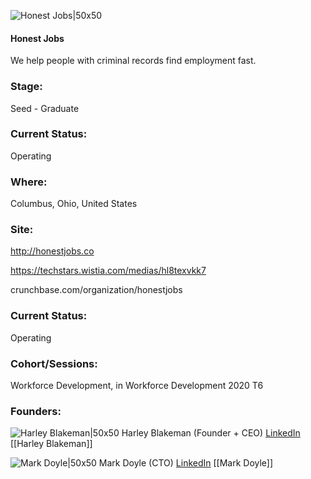 

![Honest Jobs|50x50](https://apimg.techstars.com/connect/images/image_files/5fa46feb44e082085200014b/original/H.png)

#### Honest Jobs
We help people with criminal records find employment fast.

### Stage: 
Seed - Graduate 

### Current Status: 
Operating

### Where:
Columbus, Ohio, United States

### Site:
http://honestjobs.co

https://techstars.wistia.com/medias/hl8texvkk7

crunchbase.com/organization/honestjobs

### Current Status: 
Operating

### Cohort/Sessions: 
Workforce Development, in Workforce Development 2020 T6

### Founders: 

![Harley Blakeman|50x50](https://apimg.techstars.com/connect/images/image_files/5f89f91944e082334d000065/original/headshot_1.jpg) Harley Blakeman (Founder + CEO) [LinkedIn](https://linkedin.com/in/harley-blakeman-a54515144) [[Harley Blakeman]]

![Mark Doyle|50x50](https://apimg.techstars.com/connect/images/image_files/5f89f95f44e082336800000e/original/2019.jpg) Mark Doyle (CTO) [LinkedIn](https://linkedin.com/in/spencermarkdoyle) [[Mark Doyle]]


